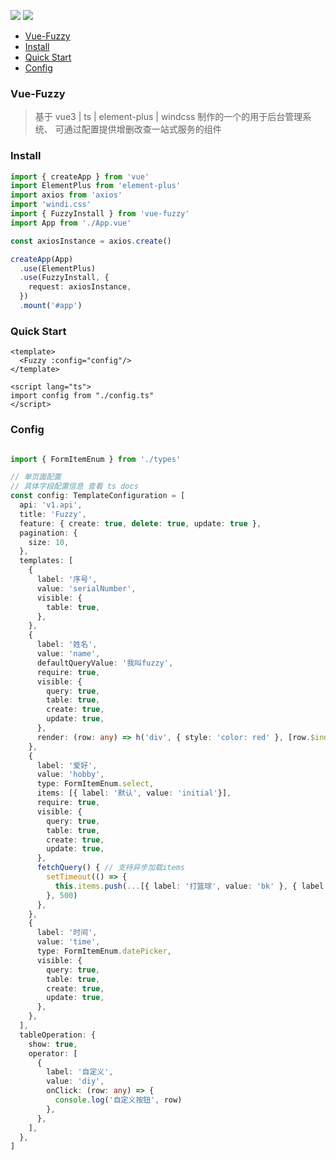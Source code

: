 ![](https://img.shields.io/badge/component-fuzzy-red.svg?style=for-the-badge&logo=Vue.js) ![](https://img.shields.io/badge/npm-v8.5.2-orange?style=for-the-badge&logo=npm& )


- [Vue-Fuzzy](#vue-fuzzy)
- [Install](#install)
- [Quick Start](#quick-start)
- [Config](#config)


### Vue-Fuzzy

> 基于 vue3 | ts | element-plus | windcss 制作的一个的用于后台管理系统、
> 可通过配置提供增删改查一站式服务的组件

### Install
``` ts
import { createApp } from 'vue'
import ElementPlus from 'element-plus'
import axios from 'axios'
import 'windi.css'
import { FuzzyInstall } from 'vue-fuzzy'
import App from './App.vue'

const axiosInstance = axios.create()

createApp(App)
  .use(ElementPlus)
  .use(FuzzyInstall, {
    request: axiosInstance,
  })
  .mount('#app')
```

### Quick Start

``` vue
<template>
  <Fuzzy :config="config"/>
</template>

<script lang="ts">
import config from "./config.ts"
</script>
```

### Config

``` ts

import { FormItemEnum } from './types'

// 单页面配置
// 具体字段配置信息 查看 ts docs
const config: TemplateConfiguration = [
  api: 'v1.api',
  title: 'Fuzzy',
  feature: { create: true, delete: true, update: true },
  pagination: {
    size: 10,
  },
  templates: [
    {
      label: '序号',
      value: 'serialNumber',
      visible: {
        table: true,
      },
    },
    {
      label: '姓名',
      value: 'name',
      defaultQueryValue: '我叫fuzzy',
      require: true,
      visible: {
        query: true,
        table: true,
        create: true,
        update: true,
      },
      render: (row: any) => h('div', { style: 'color: red' }, [row.$index]),
    },
    {
      label: '爱好',
      value: 'hobby',
      type: FormItemEnum.select,
      items: [{ label: '默认', value: 'initial'}],
      require: true,
      visible: {
        query: true,
        table: true,
        create: true,
        update: true,
      },
      fetchQuery() { // 支持异步加载items
        setTimeout(() => {
          this.items.push(...[{ label: '打篮球', value: 'bk' }, { label: '踢足球', value: 'bk' }])
        }, 500)
      },
    },
    {
      label: '时间',
      value: 'time',
      type: FormItemEnum.datePicker,
      visible: {
        query: true,
        table: true,
        create: true,
        update: true,
      },
    },
  ],
  tableOperation: {
    show: true,
    operator: [
      {
        label: '自定义',
        value: 'diy',
        onClick: (row: any) => {
          console.log('自定义按钮', row)
        },
      },
    ],
  },
]

```
